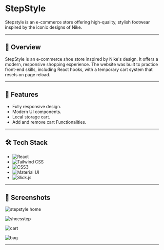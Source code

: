 # StepStyle
Stepstyle is an e-commerce store offering high-quality, stylish footwear inspired by the iconic designs of Nike.

---


## 🌟 Overview
StepStyle is an e-commerce shoe store inspired by Nike's design. It offers a modern, responsive shopping experience. The website was built to practice front-end skills, including React hooks, with a temporary cart system that resets on page reload.

---

## 🚀 Features
- Fully responsive design.
- Modern UI components.
- Local storage cart.
- Add and remove cart Functionalities.
  

  

---

## 🛠️ Tech Stack
- ![React](https://img.shields.io/badge/React-61DAFB?style=for-the-badge&logo=react&logoColor=black)
- ![Tailwind CSS](https://img.shields.io/badge/TailwindCSS-38B2AC?style=for-the-badge&logo=tailwind-css&logoColor=white)
- ![CSS3](https://img.shields.io/badge/CSS3-1572B6?style=for-the-badge&logo=css3&logoColor=white)
- ![Material UI](https://img.shields.io/badge/Material--UI-0081CB?style=for-the-badge&logo=mui&logoColor=white) 
- ![Slick.js](https://img.shields.io/badge/Slick.js-FF4500?style=for-the-badge&logo=javascript&logoColor=white)




---

## 📸 Screenshots

![stepstyle home](https://github.com/user-attachments/assets/a1cb9fd9-8c7f-4ca8-b945-f608d57cabaf)

![shoesstep](https://github.com/user-attachments/assets/ae44536b-c85f-416c-80a7-26200bd3fda0)

![cart](https://github.com/user-attachments/assets/61d48ef5-168a-4cf7-b390-358cbc1a4ba3)

![bag](https://github.com/user-attachments/assets/e5e43202-06b3-4da3-8b26-9e4aa4e5b9d1)





---
